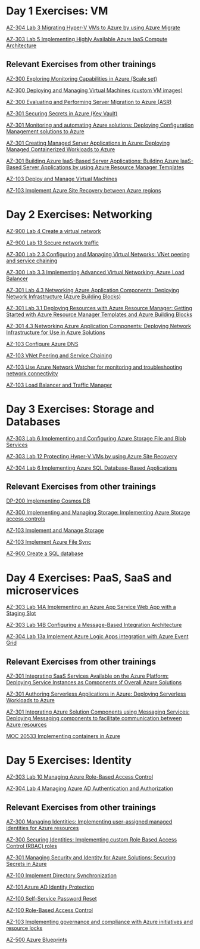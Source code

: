 # Day 1 Exercises: VM

[AZ-304 Lab 3 Migrating Hyper-V VMs to Azure by using Azure Migrate](https://github.com/MicrosoftLearning/AZ-304-Microsoft-Azure-Architect-Design/blob/master/Instructions/Labs/Module_3_Lab.md)

[AZ-303 Lab 5 Implementing Highly Available Azure IaaS Compute Architecture](https://github.com/MicrosoftLearning/AZ-303-Microsoft-Azure-Architect-Technologies/blob/master/Instructions/Labs/Module_05_Lab.md)

## Relevant Exercises from other trainings

[AZ-300 Exploring Monitoring Capabilities in Azure (Scale set)](https://github.com/MicrosoftLearning/AZ-300-MicrosoftAzureArchitectTechnologies/blob/master/Instructions/AZ-300T01_Lab_Mod01_Exploring%20Monitoring%20Capabilities%20in%20Azure.md)

[AZ-300 Deploying and Managing Virtual Machines (custom VM images)](https://github.com/MicrosoftLearning/AZ-300-MicrosoftAzureArchitectTechnologies/blob/master/Instructions/AZ-300T01_Lab_Mod03_Implementing%20Custom%20Azure%20VM%20Images.md)

[AZ-300 Evaluating and Performing Server Migration to Azure (ASR)](https://github.com/MicrosoftLearning/AZ-300-MicrosoftAzureArchitectTechnologies/blob/master/Instructions/AZ-300T02_Lab_Mod01_Implementing%20Azure%20to%20Azure%20migration.md)

[AZ-301 Securing Secrets in Azure (Key Vault)](https://github.com/MicrosoftLearning/AZ-301-MicrosoftAzureArchitectDesign/blob/master/Instructions/AZ-301T01_Lab_Mod01_Securing%20Secrets%20in%20Azure.md)

[AZ-301 Monitoring and automating Azure solutions: Deploying Configuration Management solutions to Azure](https://github.com/MicrosoftLearning/AZ-301-MicrosoftAzureArchitectDesign/blob/master/Instructions/AZ-301T02_Lab_Mod03_Deploying%20Configuration%20Management%20solutions%20to%20Azure.md)

[AZ-301 Creating Managed Server Applications in Azure: Deploying Managed Containerized Workloads to Azure](https://github.com/MicrosoftLearning/AZ-301-MicrosoftAzureArchitectDesign/blob/master/Instructions/AZ-301T03_Lab_Mod02_Deploying%20Managed%20Containerized%20Workloads%20to%20Azure.md)

[AZ-301 Building Azure IaaS-Based Server Applications: Building Azure IaaS-Based Server Applications by using Azure Resource Manager Templates](https://github.com/MicrosoftLearning/AZ-301-MicrosoftAzureArchitectDesign/blob/master/Instructions/AZ-301T04_Lab_Mod02_Building%20Azure%20IaaS-Based%20Server%20Applications%20by%20using%20ARM.md)

[AZ-103 Deploy and Manage Virtual Machines](https://github.com/MicrosoftLearning/AZ-103-MicrosoftAzureAdministrator/blob/master/Instructions/Labs/02a%20-%20Deploy%20and%20Manage%20Virtual%20Machines%20(az-100-03).md)

[AZ-103 Implement Azure Site Recovery between Azure regions](https://github.com/MicrosoftLearning/AZ-103-MicrosoftAzureAdministrator/blob/master/Instructions/Labs/07%20-%20Implement%20ASR%20Between%20Regions%20(az-101-01).md)


# Day 2 Exercises: Networking

[AZ-900 Lab 4 Create a virtual network](https://github.com/MicrosoftLearning/AZ-900T0x-MicrosoftAzureFundamentals/blob/master/Instructions/Walkthroughs/04-Create%20a%20virtual%20network.md)

[AZ-900 Lab 13 Secure network traffic](https://github.com/MicrosoftLearning/AZ-900T0x-MicrosoftAzureFundamentals/blob/master/Instructions/Walkthroughs/13-Secure%20network%20traffic.md)


[AZ-300 Lab 2.3 Configuring and Managing Virtual Networks: VNet peering and service chaining](https://github.com/MicrosoftLearning/AZ-300-MicrosoftAzureArchitectTechnologies/blob/master/Instructions/AZ-300T02_Lab_Mod03_Configuring%20VNet%20peering%20and%20service%20chaining.md)

[AZ-300 Lab 3.3 Implementing Advanced Virtual Networking: Azure Load Balancer](https://github.com/MicrosoftLearning/AZ-300-MicrosoftAzureArchitectTechnologies/blob/master/Instructions/AZ-300T03_Lab_Mod03_Implementing%20Azure%20Load%20Balancer%20Standard.md)

[AZ-301 Lab 4.3 Networking Azure Application Components: Deploying Network Infrastructure (Azure Building Blocks)](https://github.com/MicrosoftLearning/AZ-301-MicrosoftAzureArchitectDesign/blob/master/Instructions/AZ-301T04_Lab_Mod03_Deploying%20Network%20Infrastructure%20for%20use%20in%20Azure%20Solutions.md)

[AZ-301 Lab 3.1 Deploying Resources with Azure Resource Manager: Getting Started with Azure Resource Manager Templates and Azure Building Blocks](https://github.com/MicrosoftLearning/AZ-301-MicrosoftAzureArchitectDesign/blob/master/Instructions/AZ-301T03_Lab_Mod01_Getting%20Started%20with%20Azure%20Resource%20Manager%20Templates.md)

[AZ-301 4.3 Networking Azure Application Components: Deploying Network Infrastructure for Use in Azure Solutions](https://github.com/MicrosoftLearning/AZ-301-MicrosoftAzureArchitectDesign/blob/master/Instructions/AZ-301T04_Lab_Mod03_Deploying%20Network%20Infrastructure%20for%20use%20in%20Azure%20Solutions.md)

[AZ-103 Configure Azure DNS](https://github.com/MicrosoftLearning/AZ-103-MicrosoftAzureAdministrator/blob/master/Instructions/Labs/04%20-%20Configure%20Azure%20DNS%20(az-100-04b).md)

[AZ-103 VNet Peering and Service Chaining](https://github.com/MicrosoftLearning/AZ-103-MicrosoftAzureAdministrator/blob/master/Instructions/Labs/05%20-%20VNet%20Peering%20and%20Service%20Chaining%20(az-100-04).md)

[AZ-103 Use Azure Network Watcher for monitoring and troubleshooting network connectivity](https://github.com/MicrosoftLearning/AZ-103-MicrosoftAzureAdministrator/blob/master/Instructions/Labs/06%20-%20Azure%20Network%20Watcher%20(az-101-03b).md)

[AZ-103 Load Balancer and Traffic Manager](https://github.com/MicrosoftLearning/AZ-103-MicrosoftAzureAdministrator/blob/master/Instructions/Labs/08%20-%20Load%20Balancer%20and%20Traffic%20Manager%20(az-101-03).md)


# Day 3 Exercises: Storage and Databases

[AZ-303 Lab 6 Implementing and Configuring Azure Storage File and Blob Services](https://github.com/MicrosoftLearning/AZ-303-Microsoft-Azure-Architect-Technologies/blob/master/Instructions/Labs/Module_06_Lab.md)

[AZ-303 Lab 12 Protecting Hyper-V VMs by using Azure Site Recovery](https://github.com/MicrosoftLearning/AZ-303-Microsoft-Azure-Architect-Technologies/blob/master/Instructions/Labs/Module_12_Lab.md)

[AZ-304 Lab 6 Implementing Azure SQL Database-Based Applications](https://github.com/MicrosoftLearning/AZ-304-Microsoft-Azure-Architect-Design/blob/master/Instructions/Labs/Module_6_Lab.md)

## Relevant Exercises from other trainings

[DP-200 Implementing Cosmos DB](https://github.com/MicrosoftLearning/DP-200-Implementing-an-Azure-Data-Solution/blob/master/instructions/dp-200-04_instructions.md)

[AZ-300 Implementing and Managing Storage: Implementing Azure Storage access controls](https://github.com/MicrosoftLearning/AZ-300-MicrosoftAzureArchitectTechnologies/blob/master/Instructions/AZ-300T03_Lab_Mod01_Implementing%20Azure%20Storage%20access%20controls.md)

[AZ-103 Implement and Manage Storage](https://github.com/MicrosoftLearning/AZ-103-MicrosoftAzureAdministrator/blob/master/Instructions/Labs/03%20-%20Implement%20and%20Manage%20Storage%20(az-100-02).md)

[AZ-103 Implement Azure File Sync](https://github.com/MicrosoftLearning/AZ-103-MicrosoftAzureAdministrator/blob/master/Instructions/Labs/12%20-%20Implementing%20File%20Sync%20(az-100-02b).md)

[AZ-900 Create a SQL database](https://github.com/MicrosoftLearning/AZ-900T0x-MicrosoftAzureFundamentals/blob/master/Instructions/Walkthroughs/06-Create%20a%20SQL%20database.md)

# Day 4 Exercises: PaaS, SaaS and microservices

[AZ-303 Lab 14A Implementing an Azure App Service Web App with a Staging Slot](https://github.com/MicrosoftLearning/AZ-303-Microsoft-Azure-Architect-Technologies/blob/master/Instructions/Labs/Module_14_Lab_a.md)

[AZ-303 Lab 14B Configuring a Message-Based Integration Architecture](https://github.com/MicrosoftLearning/AZ-303-Microsoft-Azure-Architect-Technologies/blob/master/Instructions/Labs/Module_14_Lab_b.md)

[AZ-304 Lab 13a Implement Azure Logic Apps integration with Azure Event Grid](https://github.com/MicrosoftLearning/AZ-304-Microsoft-Azure-Architect-Design/blob/master/Instructions/Labs/Module_13_Lab_a.md)


## Relevant Exercises from other trainings

[AZ-301 Integrating SaaS Services Available on the Azure Platform: Deploying Service Instances as Components of Overall Azure Solutions](https://github.com/MicrosoftLearning/AZ-301-MicrosoftAzureArchitectDesign/blob/master/Instructions/AZ-301T01_Lab_Mod02_Deploying%20Service%20Instances%20as%20Components%20of%20Overall%20Azure%20Solutions.md)

[AZ-301 Authoring Serverless Applications in Azure: Deploying Serverless Workloads to Azure](
https://github.com/MicrosoftLearning/AZ-301-MicrosoftAzureArchitectDesign/blob/master/Instructions/AZ-301T03_Lab_Mod03_Deploying%20Serverless%20Workloads%20to%20Azure.md)

[AZ-301 Integrating Azure Solution Components using Messaging Services: Deploying Messaging components to facilitate communication between Azure resources](https://github.com/MicrosoftLearning/AZ-301-MicrosoftAzureArchitectDesign/blob/master/Instructions/AZ-301T04_Lab_Mod04_Deploying%20Messaging%20components%20to%20facilitate%20communication%20between%20Azure%20resources.md)

[MOC 20533 Implementing containers in Azure](https://github.com/MicrosoftLearning/20533-ImplementingMicrosoftAzureInfrastructureSolutions/blob/master/Instructions/20533E_LAB_AK_07.md)


# Day 5 Exercises: Identity

[AZ-303 Lab 10 Managing Azure Role-Based Access Control](https://github.com/MicrosoftLearning/AZ-303-Microsoft-Azure-Architect-Technologies/blob/master/Instructions/Labs/Module_10_Lab.md)

[AZ-304 Lab 4 Managing Azure AD Authentication and Authorization](https://github.com/MicrosoftLearning/AZ-304-Microsoft-Azure-Architect-Design/blob/master/Instructions/Labs/Module_4_Lab.md)

## Relevant Exercises from other trainings

[AZ-300 Managing Identities: Implementing user-assigned managed identities for Azure resources](https://github.com/MicrosoftLearning/AZ-300-MicrosoftAzureArchitectTechnologies/blob/master/Instructions/AZ-300T01_Lab_Mod05_Implementing%20user-assigned%20managed%20identities%20for%20Azure%20resources.md)

[AZ-300 Securing Identities: Implementing custom Role Based Access Control (RBAC) roles](https://github.com/MicrosoftLearning/AZ-300-MicrosoftAzureArchitectTechnologies/blob/master/Instructions/AZ-300T03_Lab_Mod04_Implementing%20custom%20Role%20Based%20Access%20Control%20roles.md)

[AZ-301 Managing Security and Identity for Azure Solutions: Securing Secrets in Azure](https://github.com/MicrosoftLearning/AZ-301-MicrosoftAzureArchitectDesign/blob/master/Instructions/AZ-301T01_Lab_Mod01_Securing%20Secrets%20in%20Azure.md)

[AZ-100 Implement Directory Synchronization](https://github.com/MicrosoftLearning/AZ-103-MicrosoftAzureAdministrator/blob/master/Instructions/Labs/09%20-%20Implement%20Directory%20Synchronization%20(az-100-05).md)

[AZ-101 Azure AD Identity Protection](https://github.com/MicrosoftLearning/AZ-103-MicrosoftAzureAdministrator/blob/master/Instructions/Labs/10a%20-%20Azure%20AD%20Identity%20Protection%20(az-101-04b).md)

[AZ-100 Self-Service Password Reset](https://github.com/MicrosoftLearning/AZ-103-MicrosoftAzureAdministrator/blob/master/Instructions/Labs/10b%20-%20Self-Service%20Password%20Reset%20(az-100-05b).md)

[AZ-100 Role-Based Access Control](https://github.com/MicrosoftLearning/AZ-103-MicrosoftAzureAdministrator/blob/master/Instructions/Labs/11a%20-%20Role-Based%20Access%20Control%20(az-100-01).md)

[AZ-103 Implementing governance and compliance with Azure initiatives and resource locks](https://github.com/MicrosoftLearning/AZ-103-MicrosoftAzureAdministrator/blob/master/Instructions/Labs/11b%20-%20Governance%20and%20Compliance%20(az-100-01b).md)

[AZ-500 Azure Blueprints](https://github.com/MicrosoftLearning/AZ-500-Azure-Security/blob/master/Instructions/Labs/Module_2/LAB_20_Azure%20Blueprints.md)
